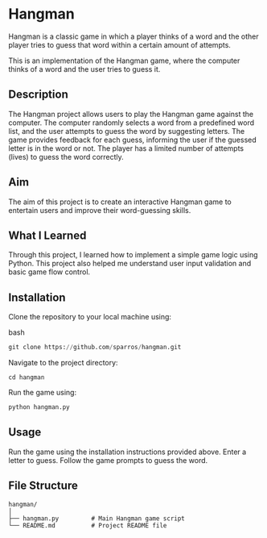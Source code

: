 # Hangman
Hangman is a classic game in which a player thinks of a word and the other player tries to guess that word within a certain amount of attempts.

This is an implementation of the Hangman game, where the computer thinks of a word and the user tries to guess it. 

## Description
The Hangman project allows users to play the Hangman game against the computer. The computer randomly selects a word from a predefined word list, and the user attempts to guess the word by suggesting letters. The game provides feedback for each guess, informing the user if the guessed letter is in the word or not. The player has a limited number of attempts (lives) to guess the word correctly.

## Aim
The aim of this project is to create an interactive Hangman game to entertain users and improve their word-guessing skills.

## What I Learned
Through this project, I learned how to implement a simple game logic using Python. This project also helped me understand user input validation and basic game flow control.

## Installation
Clone the repository to your local machine using:

bash

```python 
git clone https://github.com/sparros/hangman.git
```

Navigate to the project directory:

```
cd hangman
```

Run the game using:

```python 
python hangman.py
```

## Usage
Run the game using the installation instructions provided above.
Enter a letter to guess.
Follow the game prompts to guess the word.

## File Structure
```
hangman/
│
├── hangman.py         # Main Hangman game script
└── README.md          # Project README file
```

